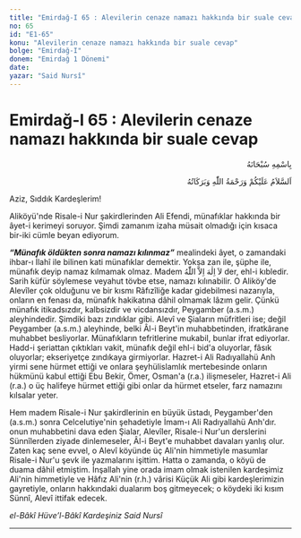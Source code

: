 ```yaml
---
title: "Emirdağ-I 65 : Alevilerin cenaze namazı hakkında bir suale cevap"
no: 65
id: "E1-65"
konu: "Alevilerin cenaze namazı hakkında bir suale cevap"
bolge: "Emirdağ-I"
donem: "Emirdağ 1 Dönemi"
date: 
yazar: "Said Nursî"
---
```


# Emirdağ-I 65 : Alevilerin cenaze namazı hakkında bir suale cevap

<p class="arabic" dir="rtl" title="Meal: “Her türlü noksan sıfatlardan yüce olan Allah’ın adıyla.”">بِاسْمِهِ سُبْحَانَهُ</p>

<p class="arabic" dir="rtl" title="Meal: “Allah’ın selâmı, rahmeti ve bereketleri, üzerinize olsun.”">اَلسَّلاَمُ عَلَيْكُمْ وَرَحْمَةُ اللّٰهِ وَبَرَكَاتُهُ</p>

Aziz, Sıddık Kardeşlerim!

Aliköyü'nde Risale-i Nur şakirdlerinden Ali Efendi, münafıklar hakkında bir âyet-i kerimeyi soruyor. Şimdi zamanım izaha müsait olmadığı için kısaca bir-iki cümle beyan ediyorum.

***“Münafık öldükten sonra namazı kılınmaz”*** mealindeki âyet, o zamandaki ihbar-ı İlahî ile bilinen kati münafıklar demektir. Yoksa zan ile, şüphe ile, münafık deyip namaz kılmamak olmaz. Madem <span class="arabic" dir="rtl" title="Meal: “Allah’tan başka ilah yoktur.” ">لاَ اِلٰهَ اِلاَّ اللّٰهُ</span> der, ehl-i kıbledir. Sarih küfür söylemese veyahut tövbe etse, namazı kılınabilir. O Aliköy'de Alevîler çok olduğunu ve bir kısmı Râfızîliğe kadar gidebilmesi nazarıyla, onların en fenası da, münafık hakikatına dâhil olmamak lâzım gelir. Çünkü münafık itikadsızdır, kalbsizdir ve vicdansızdır, Peygamber (a.s.m.) aleyhindedir. Şimdiki bazı zındıklar gibi. Alevî ve Şiaların müfritleri ise; değil Peygamber (a.s.m.) aleyhinde, belki Âl-i Beyt'in muhabbetinden, ifratkârane muhabbet besliyorlar. Münafıkların tefritlerine mukabil, bunlar ifrat ediyorlar. Hadd-i şeriattan çıktıkları vakit, münafık değil ehl-i bid'a oluyorlar, fâsık oluyorlar; ekseriyetçe zındıkaya girmiyorlar. Hazret-i Ali Radıyallahü Anh yirmi sene hürmet ettiği ve onlara şeyhülislamlık mertebesinde onların hükmünü kabul ettiği Ebu Bekir, Ömer, Osman'a (r.a.) ilişmeseler, Hazret-i Ali (r.a.) o üç halifeye hürmet ettiği gibi onlar da hürmet etseler, farz namazını kılsalar yeter.

Hem madem Risale-i Nur şakirdlerinin en büyük üstadı, Peygamber'den (a.s.m.) sonra Celcelutiye'nin şehadetiyle İmam-ı Ali Radıyallahü Anh'dır. onun muhabbetini dava eden Şialar, Alevîler, Risale-i Nur'un derslerini Sünnîlerden ziyade dinlemeseler, Âl-i Beyt'e muhabbet davaları yanlış olur. Zaten kaç sene evvel, o Alevî köyünde üç Ali'nin himmetiyle masumlar Risale-i Nur'u şevk ile yazmalarını işittim. Hatta o zamanda, o köyü de duama dâhil etmiştim. İnşallah yine orada imam olmak istenilen kardeşimiz Ali'nin himmetiyle ve Hâfız Ali'nin (r.h.) vârisi Küçük Ali gibi kardeşlerimizin gayretiyle, onların hakkındaki dualarım boş gitmeyecek; o köydeki iki kısım Sünnî, Alevî ittifak edecek.

*el-Bâkî Hüve’l-Bâkî*
*Kardeşiniz*
*Said Nursî*

***
